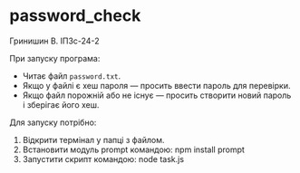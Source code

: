 # password_check
Гринишин В. 
ІПЗс-24-2

При запуску програма:
- Читає файл `password.txt`.
- Якщо у файлі є хеш пароля — просить ввести пароль для перевірки.
- Якщо файл порожній або не існує — просить створити новий пароль і зберігає його хеш.

Для запуску потрібно:
1. Відкрити термінал у папці з файлом.
2. Встановити модуль prompt командою: npm install prompt
3. Запустити скрипт командою: node task.js
